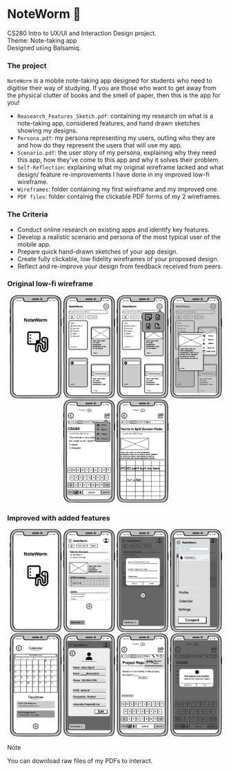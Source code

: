 # NoteWorm 📝
CS280 Intro to UX/UI and Interaction Design project. <br/>
Theme: Note-taking app <br/>
Designed using Balsamiq.

### The project
`NoteWorm` is a mobile note-taking app designed for students who need to digitise their way of studying. If you are those who want to get away from the physical clutter of books and the smell of paper, then this is the app for you! 

- `Reasearch_Features_Sketch.pdf`: containing my research on what is a note-taking app, considered features, and hand drawn sketches showing my designs. 
- `Persona.pdf`: my persona representing my users, outling who they are and how do they represent the users that will use my app. 
- `Scenario.pdf`: the user story of my persona, explaining why they need this app, how they've come to this app and why it solves their problem.
- `Self-Reflection`: explaining what my original wireframe lacked and what design/ feature re-improvements I have done in my improved low-fi wireframe.
- `Wireframes`: folder containing my first wireframe and my improved one.
- `PDF files`: folder containig the clickable PDF forms of my 2 wireframes. 

### The Criteria
- Conduct online research on existing apps and identify key features.
- Develop a realistic scenario and persona of the most typical user of the mobile app.
- Prepare quick hand-drawn sketches of your app design.
- Create fully clickable, low fidelity wireframes of your proposed design.
- Reflect and re-improve your design from feedback received from peers.

### Original low-fi wireframe
<p align="center">
  <img src="Images/Splash screen.png" width="120">
  <img src="Images/Original_Main.png" width="120">
  <img src="Images/File format.png" width="120">
  <img src="Images/hover mode.png" width="120">
  <img src="Images/share.png" width="120">
  <img src="Images/Split.png" width="120">
</p>

### Improved with added features 
<p align="center">
  <img src="Images/Splash screen.png" width="120">
  <img src="Images/Main with new note.png" width="120">
  <img src="Images/Create New Subject.png" width="120">
  <img src="Images/searching.png" width="120">
<br/>
  <img src="Images/Click from deadline.png" width="120">
  <img src="Images/Profile from menu.png" width="120">
  <img src="Images/grammar.png" width="120">
  <img src="Images/note save question.png" width="120">
</p>

> [!NOTE]
> You can download raw files of my PDFs to interact. <br/>

